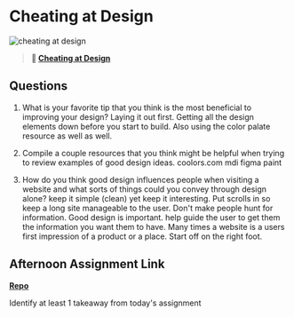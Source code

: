 # Cheating at Design

![cheating at design](https://bcw.blob.core.windows.net/public/img/courses/5247609446691139)

> **📖 [Cheating at Design](https://codeworksacademy.com/fs-student-guide/resources/wk1/04-Cheating-at-Design)**

## Questions

1. What is your favorite tip that you think is the most beneficial to improving your design?
Laying it out first. Getting all the design elements down before you start to build. Also using the color palate resource as well as well. 

2. Compile a couple resources that you think might be helpful when trying to review examples of good design ideas.
coolors.com
mdi
figma
paint

3. How do you think good design influences people when visiting a website and what sorts of things could you convey through design alone?
keep it simple (clean) yet keep it interesting. Put scrolls in so keep a long site manageable to the user. Don't make people hunt for information. 
Good design is important. help guide the user to get them the information you want them to have. 
Many times a website is a users first impression of a product or a place. Start off on the right foot. 
## Afternoon Assignment Link

**[Repo](https://github.com/hannahprather/<bootstrapclonesite>)**

Identify at least 1 takeaway from today's assignment
